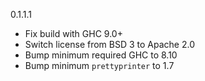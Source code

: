 0.1.1.1

- Fix build with GHC 9.0+
- Switch license from BSD 3 to Apache 2.0
- Bump minimum required GHC to 8.10
- Bump minimum `prettyprinter` to 1.7

